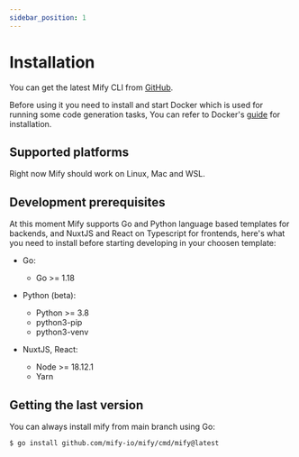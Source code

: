 ```yaml
---
sidebar_position: 1
---
```


# Installation

You can get the latest Mify CLI from [GitHub](https://github.com/mify-io/mify/releases).

Before using it you need to install and start Docker which is used for running
some code generation tasks, You can refer to Docker's
[guide](https://docs.docker.com/get-docker/) for installation.

## Supported platforms

Right now Mify should work on Linux, Mac and WSL.

## Development prerequisites

At this moment Mify supports Go and Python language based templates for
backends, and NuxtJS and React on Typescript for frontends, here's what you
need to install before starting developing in your choosen template:

- Go:
  - Go >= 1.18

- Python (beta):
  - Python >= 3.8
  - python3-pip
  - python3-venv

- NuxtJS, React:
  - Node >= 18.12.1
  - Yarn

## Getting the last version

You can always install mify from main branch using Go:
```sh
$ go install github.com/mify-io/mify/cmd/mify@latest
```
